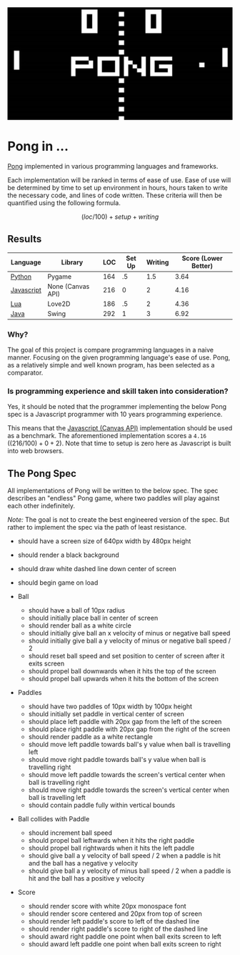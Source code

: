 <div style="text-align:center">
  <img src="https://github.com/coneonthefloor/pong-in/blob/master/pong.jpg" />
</div>

# Pong in ...

[Pong](https://en.wikipedia.org/wiki/Pong) implemented in various programming languages and frameworks.

Each implementation will be ranked in terms of ease of use. Ease of use will be determined by time to set up environment in hours, hours taken to write the necessary code, and lines of code written. These criteria will then be quantified using the following formula.

$$
(loc/100) + setup + writing
$$

## Results

| Language                                        | Library           | LOC | Set Up | Writing | Score (Lower Better) |
| ----------------------------------------------- | ----------------- | --- | ------ | ------- | -------------------- |
| [Python](./python/pygame/README.md)             | Pygame            | 164 | .5     | 1.5     | 3.64                 |
| [Javascript](./javascript/canvas-api/README.md) | None (Canvas API) | 216 | 0      | 2       | 4.16                 |
| [Lua](./lua/love2d/README.md)                   | Love2D            | 186 | .5     | 2       | 4.36                 |
| [Java](./java/swing/README.md)                  | Swing             | 292 | 1      | 3       | 6.92                 |

### Why?

The goal of this project is compare programming languages in a naive manner. Focusing on the given programming language's ease of use. Pong, as a relatively simple and well known program, has been selected as a comparator.

### Is programming experience and skill taken into consideration?

Yes, it should be noted that the programmer implementing the below Pong spec is a Javascript programmer with 10 years programming experience.

This means that the [Javascript (Canvas API)](https://github.com/coneonthefloor/pong-in/tree/master/javascript/canvas-api/README.md) implementation should be used as a benchmark. The aforementioned implementation scores a `4.16` ($(216/100) + 0 + 2$). Note that time to setup is zero here as Javascript is built into web browsers.

## The Pong Spec

All implementations of Pong will be written to the below spec. The spec describes an "endless" Pong game, where two paddles will play against each other indefinitely.

_Note:_ The goal is not to create the best engineered version of the spec. But rather to implement the spec via the path of least resistance.

- should have a screen size of 640px width by 480px height
- should render a black background
- should draw white dashed line down center of screen
- should begin game on load

- Ball

  - should have a ball of 10px radius
  - should initially place ball in center of screen
  - should render ball as a white circle
  - should initially give ball an x velocity of minus or negative ball speed
  - should initially give ball a y velocity of minus or negative ball speed / 2
  - should reset ball speed and set position to center of screen after it exits screen
  - should propel ball downwards when it hits the top of the screen
  - should propel ball upwards when it hits the bottom of the screen

- Paddles

  - should have two paddles of 10px width by 100px height
  - should initially set paddle in vertical center of screen
  - should place left paddle with 20px gap from the left of the screen
  - should place right paddle with 20px gap from the right of the screen
  - should render paddle as a white rectangle
  - should move left paddle towards ball's y value when ball is travelling left
  - should move right paddle towards ball's y value when ball is travelling right
  - should move left paddle towards the screen's vertical center when ball is travelling right
  - should move right paddle towards the screen's vertical center when ball is travelling left
  - should contain paddle fully within vertical bounds

- Ball collides with Paddle

  - should increment ball speed
  - should propel ball leftwards when it hits the right paddle
  - should propel ball rightwards when it hits the left paddle
  - should give ball a y velocity of ball speed / 2 when a paddle is hit and the ball has a negative y velocity
  - should give ball a y velocity of minus ball speed / 2 when a paddle is hit and the ball has a positive y velocity

- Score
  - should render score with white 20px monospace font
  - should render score centered and 20px from top of screen
  - should render left paddle's score to left of the dashed line
  - should render right paddle's score to right of the dashed line
  - should award right paddle one point when ball exits screen to left
  - should award left paddle one point when ball exits screen to right
